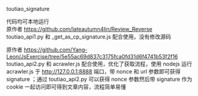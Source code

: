 toutiao_signature

代码均可本地运行  
原作者 https://github.com/lateautumn4lin/Review_Reverse  
toutiao_api1.py 和 _get_as_cp_signature.js 配合使用，没有修改源码
  
原作者 https://github.com/Yang-Leon/JsExercise/tree/5e55ac69d837c3175fca0fd31d6f4741b53f2f16  
toutiao_api2.py 和 acrawler.js 配合使用，优化了获取流程，使用 nodejs 运行 acrawler.js 于 http://127.0.0.1:8888 端口，带 nonce 和 url 参数即可获得 signature ；通过 toutiao_api2.py 可以获得 nonce 参数然后带 signature 作为 cookie 一起访问即可得到文章内容，流程简单易懂